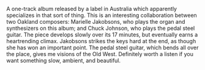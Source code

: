 A one-track album released by a label in Australia which apparently specializes in that sort of thing. This is an interesting collaboration between two Oakland composers: Marielle Jakobsons, who plays the organ and synthesizers on this album; and Chuck Johnson, who plays the pedal steel guitar. The piece develops slowly over its 17 minutes, but eventually earns a heartrending climax. Jakobsons strikes the keys hard at the end, as though she has won an important point. The pedal steel guitar, which bends all over the place, gives me visions of the Old West. Definitely worth a listen if you want something slow, ambient, and beautiful.
